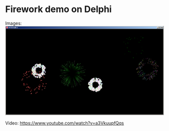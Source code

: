 # Firework demo on Delphi

Images:
![Иллюстрация к проекту](https://raw.githubusercontent.com/vasya100500/Firework/main/images/firework.png)

Video: https://www.youtube.com/watch?v=a3VkuupfQqs
